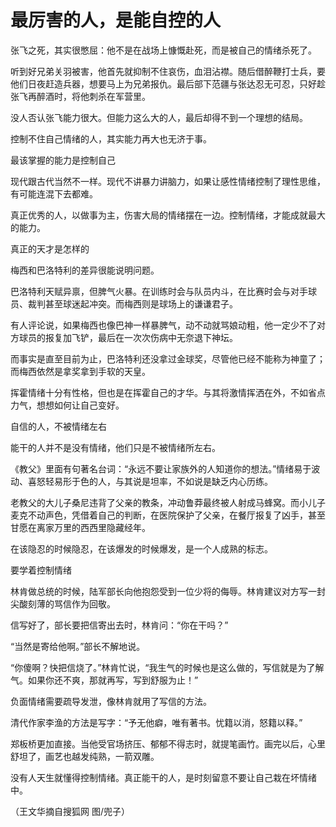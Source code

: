 # 最厉害的人，是能自控的人

张飞之死，其实很憋屈：他不是在战场上慷慨赴死，而是被自己的情绪杀死了。 

听到好兄弟关羽被害，他首先就抑制不住哀伤，血泪沾襟。随后借醉鞭打士兵，要他们日夜赶造兵器，想要马上为兄弟报仇。最后部下范疆与张达忍无可忍，只好趁张飞再醉酒时，将他刺杀在军营里。 

没人否认张飞能力很大。但能力这么大的人，最后却得不到一个理想的结局。 

控制不住自己情绪的人，其实能力再大也无济于事。 

最该掌握的能力是控制自己 

现代跟古代当然不一样。现代不讲暴力讲脑力，如果让感性情绪控制了理性思维，有可能连混下去都难。 

真正优秀的人，以做事为主，伤害大局的情绪摆在一边。控制情绪，才能成就最大的能力。 

真正的天才是怎样的 

梅西和巴洛特利的差异很能说明问题。 

巴洛特利天赋异禀，但脾气火暴。在训练时会与队员内斗，在比赛时会与对手球员、裁判甚至球迷起冲突。而梅西则是球场上的谦谦君子。 

有人评论说，如果梅西也像巴神一样暴脾气，动不动就骂娘动粗，他一定少不了对方球员的报复加飞铲，最后在一次次伤病中无奈退下神坛。 

而事实是直至目前为止，巴洛特利还没拿过金球奖，尽管他已经不能称为神童了；而梅西依然是拿奖拿到手软的天皇。 

挥霍情绪十分有性格，但也是在挥霍自己的才华。与其将激情挥洒在外，不如省点力气，想想如何让自己变好。 

自信的人，不被情绪左右 

能干的人并不是没有情绪，他们只是不被情绪所左右。 

《教父》里面有句著名台词：“永远不要让家族外的人知道你的想法。”情绪易于波动、喜怒轻易形于色的人，与其说是坦率，不如说是缺乏内心历练。 

老教父的大儿子桑尼违背了父亲的教条，冲动鲁莽最终被人射成马蜂窝。而小儿子麦克不动声色，凭借着自己的判断，在医院保护了父亲，在餐厅报复了凶手，甚至甘愿在离家万里的西西里隐藏经年。 

在该隐忍的时候隐忍，在该爆发的时候爆发，是一个人成熟的标志。 

要学着控制情绪 

林肯做总统的时候，陆军部长向他抱怨受到一位少将的侮辱。林肯建议对方写一封尖酸刻薄的骂信作为回敬。 

信写好了，部长要把信寄出去时，林肯问：“你在干吗？” 

“当然是寄给他啊。”部长不解地说。 

“你傻啊？快把信烧了。”林肯忙说，“我生气的时候也是这么做的，写信就是为了解气。如果你还不爽，那就再写，写到舒服为止！” 

负面情绪需要疏导发泄，像林肯就用了写信的方法。 

清代作家李渔的方法是写字：“予无他癖，唯有著书。忧籍以消，怒籍以释。” 

郑板桥更加直接。当他受官场挤压、郁郁不得志时，就提笔画竹。画完以后，心里舒坦了，画艺也越发纯熟，一箭双雕。 

没有人天生就懂得控制情绪。真正能干的人，是时刻留意不要让自己栽在坏情绪中。 

（王文华摘自搜狐网 图/兜子）
